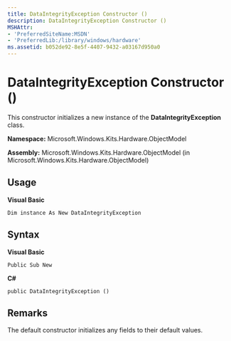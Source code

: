 ```yaml
---
title: DataIntegrityException Constructor ()
description: DataIntegrityException Constructor ()
MSHAttr:
- 'PreferredSiteName:MSDN'
- 'PreferredLib:/library/windows/hardware'
ms.assetid: b052de92-8e5f-4407-9432-a03167d950a0
---
```


# DataIntegrityException Constructor ()


This constructor initializes a new instance of the **DataIntegrityException** class.

**Namespace:** Microsoft.Windows.Kits.Hardware.ObjectModel

**Assembly:** Microsoft.Windows.Kits.Hardware.ObjectModel (in Microsoft.Windows.Kits.Hardware.ObjectModel)

## <span id="Usage"></span><span id="usage"></span><span id="USAGE"></span>Usage


**Visual Basic**

`Dim instance As New DataIntegrityException`

## <span id="Syntax"></span><span id="syntax"></span><span id="SYNTAX"></span>Syntax


**Visual Basic**

`Public Sub New`

**C#**

`public DataIntegrityException ()`

## <span id="Remarks"></span><span id="remarks"></span><span id="REMARKS"></span>Remarks


The default constructor initializes any fields to their default values.

 

 






